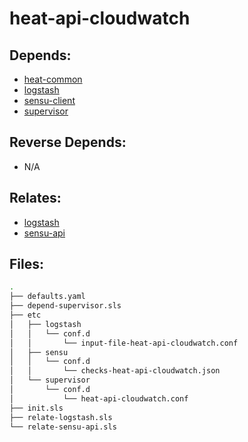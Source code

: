 # heat-api-cloudwatch

## Depends:

  -  [heat-common](/salt/heat-common)
  -  [logstash](/salt/logstash)
  -  [sensu-client](/salt/sensu-client)
  -  [supervisor](/salt/supervisor)

## Reverse Depends:

  -  N/A

## Relates:

  -  [logstash](/salt/logstash)
  -  [sensu-api](/salt/sensu-api)

## Files:

```bash
.
├── defaults.yaml
├── depend-supervisor.sls
├── etc
│   ├── logstash
│   │   └── conf.d
│   │       └── input-file-heat-api-cloudwatch.conf
│   ├── sensu
│   │   └── conf.d
│   │       └── checks-heat-api-cloudwatch.json
│   └── supervisor
│       └── conf.d
│           └── heat-api-cloudwatch.conf
├── init.sls
├── relate-logstash.sls
└── relate-sensu-api.sls
```
